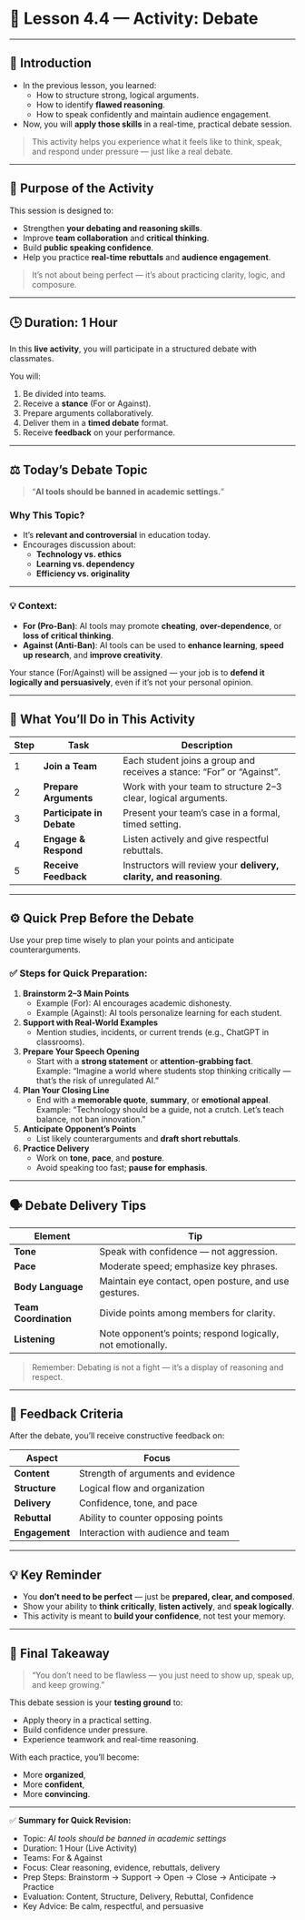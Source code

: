 # 🧠 Lesson 4.4 — Activity: Debate

---

## 🌟 Introduction

- In the previous lesson, you learned:
    - How to structure strong, logical arguments.
    - How to identify **flawed reasoning**.
    - How to speak confidently and maintain audience engagement.
- Now, you will **apply those skills** in a real-time, practical debate session.

> This activity helps you experience what it feels like to think, speak, and respond under pressure — just like a real debate.

---

## 🎯 Purpose of the Activity

This session is designed to:

- Strengthen **your debating and reasoning skills**.
- Improve **team collaboration** and **critical thinking**.
- Build **public speaking confidence**.
- Help you practice **real-time rebuttals** and **audience engagement**.

> It’s not about being perfect — it’s about practicing clarity, logic, and composure.

---

## 🕒 Duration: 1 Hour

In this **live activity**, you will participate in a structured debate with classmates.

You will:

1. Be divided into teams.
2. Receive a **stance** (For or Against).
3. Prepare arguments collaboratively.
4. Deliver them in a **timed debate** format.
5. Receive **feedback** on your performance.

---

## ⚖️ Today’s Debate Topic

> “**AI tools should be banned in academic settings.**”

### Why This Topic?

- It’s **relevant and controversial** in education today.
- Encourages discussion about:
    - **Technology vs. ethics**
    - **Learning vs. dependency**
    - **Efficiency vs. originality**

---

### 💡 Context:

- **For (Pro-Ban)**: AI tools may promote **cheating**, **over-dependence**, or **loss of critical thinking**.
- **Against (Anti-Ban)**: AI tools can be used to **enhance learning**, **speed up research**, and **improve creativity**.

Your stance (For/Against) will be assigned — your job is to **defend it logically and persuasively**, even if it’s not your personal opinion.

---

## 🧩 What You’ll Do in This Activity

|Step|Task|Description|
|---|---|---|
|1|**Join a Team**|Each student joins a group and receives a stance: “For” or “Against”.|
|2|**Prepare Arguments**|Work with your team to structure 2–3 clear, logical arguments.|
|3|**Participate in Debate**|Present your team’s case in a formal, timed setting.|
|4|**Engage & Respond**|Listen actively and give respectful rebuttals.|
|5|**Receive Feedback**|Instructors will review your **delivery, clarity, and reasoning**.|

---

## ⚙️ Quick Prep Before the Debate

Use your prep time wisely to plan your points and anticipate counterarguments.

### ✅ Steps for Quick Preparation:

1. **Brainstorm 2–3 Main Points**
    - Example (For): AI encourages academic dishonesty.
    - Example (Against): AI tools personalize learning for each student.
2. **Support with Real-World Examples**
    - Mention studies, incidents, or current trends (e.g., ChatGPT in classrooms).
3. **Prepare Your Speech Opening**
    - Start with a **strong statement** or **attention-grabbing fact**.  
        Example: “Imagine a world where students stop thinking critically — that’s the risk of unregulated AI.”
4. **Plan Your Closing Line**
    - End with a **memorable quote**, **summary**, or **emotional appeal**.  
        Example: “Technology should be a guide, not a crutch. Let’s teach balance, not ban innovation.”
5. **Anticipate Opponent’s Points**
    - List likely counterarguments and **draft short rebuttals**.
6. **Practice Delivery**
    - Work on **tone**, **pace**, and **posture**.
    - Avoid speaking too fast; **pause for emphasis**.

---

## 🗣️ Debate Delivery Tips

|Element|Tip|
|---|---|
|**Tone**|Speak with confidence — not aggression.|
|**Pace**|Moderate speed; emphasize key phrases.|
|**Body Language**|Maintain eye contact, open posture, and use gestures.|
|**Team Coordination**|Divide points among members for clarity.|
|**Listening**|Note opponent’s points; respond logically, not emotionally.|

> Remember: Debating is not a fight — it’s a display of reasoning and respect.

---

## 💬 Feedback Criteria

After the debate, you’ll receive constructive feedback on:

|Aspect|Focus|
|---|---|
|**Content**|Strength of arguments and evidence|
|**Structure**|Logical flow and organization|
|**Delivery**|Confidence, tone, and pace|
|**Rebuttal**|Ability to counter opposing points|
|**Engagement**|Interaction with audience and team|

---

## 💡 Key Reminder

- You **don’t need to be perfect** — just be **prepared, clear, and composed**.
- Show your ability to **think critically**, **listen actively**, and **speak logically**.
- This activity is meant to **build your confidence**, not test your memory.

---

## 🏁 Final Takeaway

> “You don’t need to be flawless — you just need to show up, speak up, and keep growing.”

This debate session is your **testing ground** to:

- Apply theory in a practical setting.
- Build confidence under pressure.
- Experience teamwork and real-time reasoning.

With each practice, you’ll become:

- More **organized**,
- More **confident**,
- More **convincing**.

---

✅ **Summary for Quick Revision:**

- Topic: _AI tools should be banned in academic settings_
- Duration: 1 Hour (Live Activity)
- Teams: For & Against
- Focus: Clear reasoning, evidence, rebuttals, delivery
- Prep Steps: Brainstorm → Support → Open → Close → Anticipate → Practice
- Evaluation: Content, Structure, Delivery, Rebuttal, Confidence
- Key Advice: Be calm, respectful, and persuasive